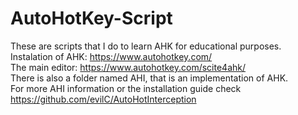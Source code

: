 # AutoHotKey-Script
These are scripts that I do to learn AHK for educational purposes. <br>
Instalation of AHK: https://www.autohotkey.com/ <br>
The main editor: https://www.autohotkey.com/scite4ahk/ <br>
There is also a folder named AHI, that is an implementation of AHK. <br>
For more AHI information or the installation guide check https://github.com/evilC/AutoHotInterception
